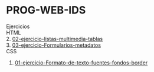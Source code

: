 # PROG-WEB-IDS

Ejercicios
<br />
HTML
<br />
2. [02-ejercicio-listas-multimedia-tablas](/02-ejercicio-listas-multimedia-tablas/index.HTML)
<br>
3. [03-ejercicio-Formularios-metadatos](/03-ejercicio-Formularios-metadatos/index.HTML)
<br>
CSS
<br>
1. [01-ejercicio-Formato-de-texto-fuentes-fondos-border](/01-ejercicio-Formato-de-texto-fuentes-fondos-border/index.HTML)
